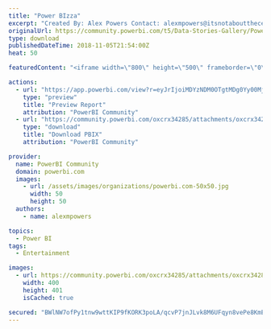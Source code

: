 ```yaml
---
title: "Power BIzza"
excerpt: "Created By: Alex Powers Contact: alexmpowers@itsnotaboutthecell.com LinkedIn: https://www.linkedin.com/in/alexmpowers/ Website:"
originalUrl: https://community.powerbi.com/t5/Data-Stories-Gallery/Power-BIzza/m-p/560554
type: download
publishedDateTime: 2018-11-05T21:54:00Z
heat: 50

featuredContent: "<iframe width=\"800\" height=\"500\" frameborder=\"0\" src=\"https://app.powerbi.com/view?r=eyJrIjoiMDYzNDM0OTgtMDg0Yy00MjJiLTk1OTMtOGFiMjViNGE1M2VmIiwidCI6IjAwZmVkODUxLThlYTMtNDAzNi05NmY4LWUwMjRmMDI5OWJkNCIsImMiOjN9\"></iframe>"

actions:
  - url: "https://app.powerbi.com/view?r=eyJrIjoiMDYzNDM0OTgtMDg0Yy00MjJiLTk1OTMtOGFiMjViNGE1M2VmIiwidCI6IjAwZmVkODUxLThlYTMtNDAzNi05NmY4LWUwMjRmMDI5OWJkNCIsImMiOjN9"
    type: "preview"
    title: "Preview Report"
    attribution: "PowerBI Community"
  - url: "https://community.powerbi.com/oxcrx34285/attachments/oxcrx34285/DataStoriesGallery/2355/2/Power%20BIzza.pbix"
    type: "download"
    title: "Download PBIX"
    attribution: "PowerBI Community"

provider:
  name: PowerBI Community
  domain: powerbi.com
  images:
    - url: /assets/images/organizations/powerbi.com-50x50.jpg
      width: 50
      height: 50
  authors:
    - name: alexmpowers

topics:
  - Power BI
tags:
  - Entertainment

images:
  - url: https://community.powerbi.com/oxcrx34285/attachments/oxcrx34285/DataStoriesGallery/2355/1/Pizza%20Front.png
    width: 400
    height: 401
    isCached: true

secured: "BWlNW7ofPy1tnw9wttKIP9fKORK3poLA/qcvP7jnJLvk8M6UFqyn8vePe8KmEsJAiHffO5r4n2fUALH0qXcQmr/+v78mbJPLurW5D0RM1Wl2CVyPvIognA4IcIqsgSoNbH52DtxPSir0y0iuODHAx5RjT2TGpITZHKkIuPEOMAIhpZPR7RVcmrt5zE6kmQV2nSkWp1GJFK1PL9juZQSFdmsvnrBk1uDJULelsudBG2ZXPNz4XBr1n7JtZlNjN/bkHnAmVoYSjTqOFptXtUoQZ9KG1vTDNLYJy9kfCxO+onY0PlwwWGGAre7c8aSRe2+Qk+MhJmssvkanRy71B9Er5WrJo0DjBt03YnYgw1IopttfqlbvkYTJkLbdvqgSpRA+dTY4tBfIrdkluqLpqikYfO/I7tgiZfN9ewJyKerIxwU=;zFtpu/Mjiin3a39dBzJxmg=="
---
```



